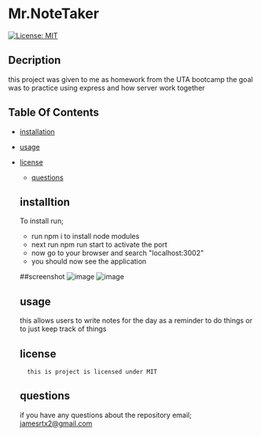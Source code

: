 # Mr.NoteTaker

  [![License: MIT](https://img.shields.io/badge/License-MIT-yellow.svg)](https://opensource.org/licenses/MIT)

  ## Decription
  this project was given to me as homework from the UTA bootcamp the goal was to practice using express and how server work together 

  ## Table Of Contents

  * [installation](#installation)
  
  * [usage](#usage)
  
* [license](#license)

  * [questions](#questions)

  ## installtion

  To install run;
  <ul>
  <li>run npm i to install node modules </li>
  <li>next run npm run start to activate the port</li>
  <li>now go to your browser and search "localhost:3002"</li>
  <li>you should now see the application </li>
  </ul>
  
  ##screenshot
  ![image](https://user-images.githubusercontent.com/118143164/223844474-7620b433-a320-466c-8312-4a893c6a3f23.png)
  ![image](https://user-images.githubusercontent.com/118143164/223844627-7f025656-3e03-4680-b21c-6ec691d9f84e.png)



  ## usage
    this allows users to write notes for the day as a reminder to do things or to just keep track of things  
   
  ## license

        this is project is licensed under MIT

  ## questions

  if you have any questions about the repository email;
  jamesrtx2@gmail.com 
  
  
